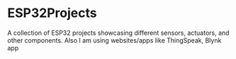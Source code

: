 # ESP32Projects
A collection of ESP32 projects showcasing different sensors, actuators, and other components.
Also I am using websites/apps like ThingSpeak, Blynk app
